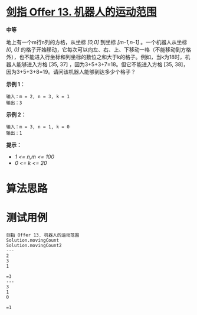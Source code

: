 # [剑指 Offer 13. 机器人的运动范围][cnTitle]

**中等**

地上有一个m行n列的方格，从坐标  *[0,0]*  到坐标  *[m-1,n-1]*  。一个机器人从坐标  *[0, 0]* 的格子开始移动，它每次可以向左、右、上、下移动一格（不能移动到方格外），也不能进入行坐标和列坐标的数位之和大于k的格子。例如，当k为18时，机器人能够进入方格 [35, 37] ，因为3+5+3+7=18。但它不能进入方格 [35, 38]，因为3+5+3+8=19。请问该机器人能够到达多少个格子？



**示例 1：** 

```
输入：m = 2, n = 3, k = 1
输出：3

```

**示例 2：** 

```
输入：m = 3, n = 1, k = 0
输出：1

```

**提示：** 

-  *1 <= n,m <= 100*  
-  *0 <= k <= 20* 




# 算法思路

# 测试用例
```
剑指 Offer 13. 机器人的运动范围
Solution.movingCount
Solution.movingCount2
---
2
3
1

=3
---
3
1
0

=1

```

[cnTitle]: https://leetcode-cn.com/problems/ji-qi-ren-de-yun-dong-fan-wei-lcof/

